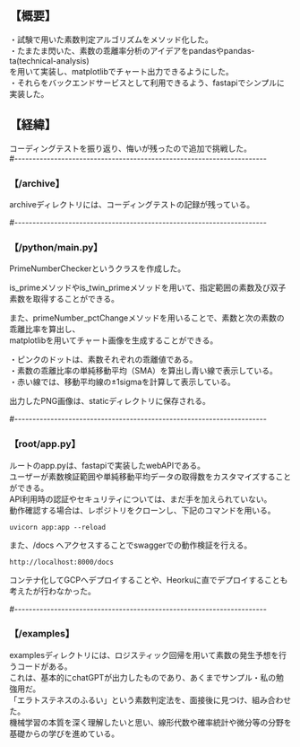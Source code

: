   ## 【概要】
・試験で用いた素数判定アルゴリズムをメソッド化した。  
・たまたま閃いた、素数の乖離率分析のアイデアをpandasやpandas-ta(technical-analysis)  
を用いて実装し、matplotlibでチャート出力できるようにした。  
・それらをバックエンドサービスとして利用できるよう、fastapiでシンプルに実装した。  
## 【経緯】
コーディングテストを振り返り、悔いが残ったので追加で挑戦した。   
#----------------------------------------------------------------------
### 【/archive】
archiveディレクトリには、コーディングテストの記録が残っている。  

#----------------------------------------------------------------------
### 【/python/main.py】
PrimeNumberCheckerというクラスを作成した。 
   
is_primeメソッドやis_twin_primeメソッドを用いて、指定範囲の素数及び双子素数を取得することができる。  
  
また、primeNumber_pctChangeメソッドを用いることで、素数と次の素数の乖離比率を算出し、  
matplotlibを用いてチャート画像を生成することができる。   
  
・ピンクのドットは、素数それぞれの乖離値である。  
・素数の乖離比率の単純移動平均（SMA）を算出し青い線で表示している。   
・赤い線では、移動平均線の±1sigmaを計算して表示している。   
 
出力したPNG画像は、staticディレクトリに保存される。  
  
#----------------------------------------------------------------------  
### 【root/app.py】
ルートのapp.pyは、fastapiで実装したwebAPIである。  
ユーザーが素数検証範囲や単純移動平均データの取得数をカスタマイズすることができる。  
API利用時の認証やセキュリティについては、まだ手を加えられていない。  
動作確認する場合は、レポジトリをクローンし、下記のコマンドを用いる。  
```
uvicorn app:app --reload  
```
また、/docs へアクセスすることでswaggerでの動作検証を行える。  
```
http://localhost:8000/docs
```
コンテナ化してGCPへデプロイすることや、Heorkuに直でデプロイすることも考えたが行わなかった。  

#----------------------------------------------------------------------
### 【/examples】
examplesディレクトリには、ロジスティック回帰を用いて素数の発生予想を行うコードがある。  
これは、基本的にchatGPTが出力したものであり、あくまでサンプル・私の勉強用だ。  
「エラトステネスのふるい」という素数判定法を、面接後に見つけ、組み合わせた。  
機械学習の本質を深く理解したいと思い、線形代数や確率統計や微分等の分野を基礎からの学びを進めている。  